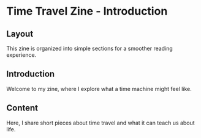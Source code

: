 # Time Travel Zine - Introduction

## Layout
This zine is organized into simple sections for a smoother reading experience.

## Introduction
Welcome to my zine, where I explore what a time machine might feel like.

## Content
Here, I share short pieces about time travel and what it can teach us about life.
